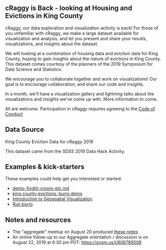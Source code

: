 ## cRaggy is Back - looking at Housing and Evictions in King County

cRaggy, our data exploration and visualization activity is back! For those of you unfamiliar with cRaggy, we make a large dataset available for visualization and analysis, and let you present and share your results, visualizations, and insights about the dataset.

We will looking at a combination of housing data and eviction data for King County, hoping to gain insights about the nature of evictions in King County. This dataset comes courtesy of the planners of the 2019 Symposium for Data Science and Statistics. 

We encourage you to collaborate together and work on visualizations! Our goal is to encourage collaboration, and share our code and insights.

In a month, we'll have a visualization gallery and lightning talks about the visualizations and insights we've come up with. More information to come.

All are welcome. Participation in cRaggy requires agreeing to the [Code of Conduct]()

## Data Source

King County Eviction Data for cRaggy 2019

This dataset came from the SDSS 2019 Data Hack Activity.

## Examples & kick-starters

These examples could help get you interested or started:

  * [demo-1night-vroom-etc.md](demo-1night-vroom-etc.md)
  * [king county evictions: burro demo](https://tladeras.shinyapps.io/evictions_king_county/)
  * [Introduction to Geospatial Visualization](https://htmlpreview.github.io/?https://github.com/pdxrlang/craggy_2019/blob/master/Introduction_to_Visualizing_Geospatial_Data.html)
  * [Run burro](evictions.md)

## Notes and resources

  * The "aggregate" meetup on August 20 produced [these notes](https://docs.google.com/document/d/1wRCDgZkA1fUBX2JonwGENTlkEP5fl6tdF_eDeNbJzVc/edit)
  * An online follow-up to our Aggregate orientation / discussion is on August 22, 2019 at 6:30 pm PDT: 	https://zoom.us/j/608789508 